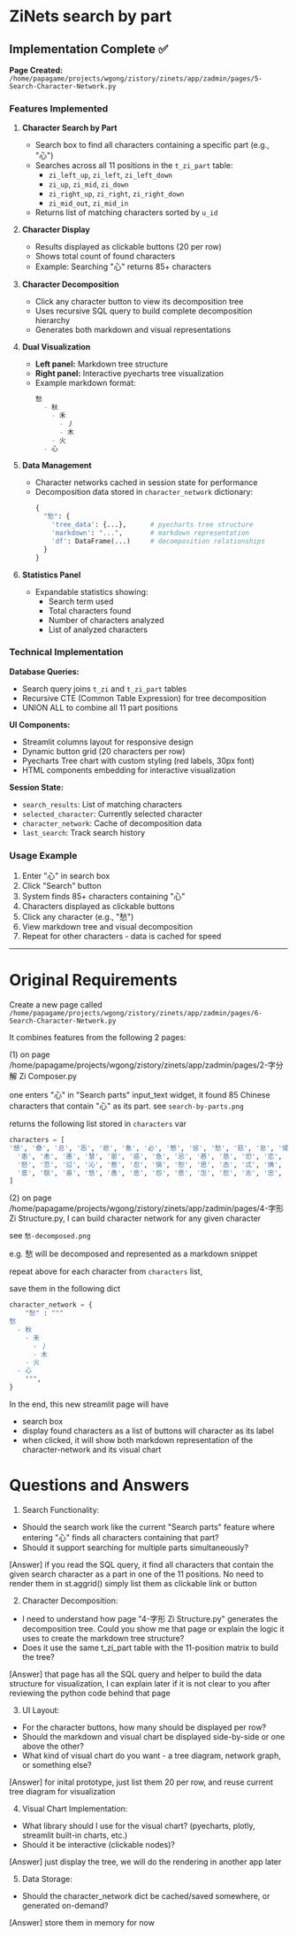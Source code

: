 # ZiNets search by part

## Implementation Complete ✅

**Page Created:** `/home/papagame/projects/wgong/zistory/zinets/app/zadmin/pages/5-Search-Character-Network.py`

### Features Implemented

1. **Character Search by Part**
   - Search box to find all characters containing a specific part (e.g., "心")
   - Searches across all 11 positions in the `t_zi_part` table:
     - `zi_left_up`, `zi_left`, `zi_left_down`
     - `zi_up`, `zi_mid`, `zi_down`
     - `zi_right_up`, `zi_right`, `zi_right_down`
     - `zi_mid_out`, `zi_mid_in`
   - Returns list of matching characters sorted by `u_id`

2. **Character Display**
   - Results displayed as clickable buttons (20 per row)
   - Shows total count of found characters
   - Example: Searching "心" returns 85+ characters

3. **Character Decomposition**
   - Click any character button to view its decomposition tree
   - Uses recursive SQL query to build complete decomposition hierarchy
   - Generates both markdown and visual representations

4. **Dual Visualization**
   - **Left panel:** Markdown tree structure
   - **Right panel:** Interactive pyecharts tree visualization
   - Example markdown format:
     ```markdown
     愁
       - 秋
         - 禾
           - 丿
           - 木
         - 火
       - 心
     ```

5. **Data Management**
   - Character networks cached in session state for performance
   - Decomposition data stored in `character_network` dictionary:
     ```python
     {
       "愁": {
         'tree_data': {...},      # pyecharts tree structure
         'markdown': "...",       # markdown representation
         'df': DataFrame(...)     # decomposition relationships
       }
     }
     ```

6. **Statistics Panel**
   - Expandable statistics showing:
     - Search term used
     - Total characters found
     - Number of characters analyzed
     - List of analyzed characters

### Technical Implementation

**Database Queries:**
- Search query joins `t_zi` and `t_zi_part` tables
- Recursive CTE (Common Table Expression) for tree decomposition
- UNION ALL to combine all 11 part positions

**UI Components:**
- Streamlit columns layout for responsive design
- Dynamic button grid (20 characters per row)
- Pyecharts Tree chart with custom styling (red labels, 30px font)
- HTML components embedding for interactive visualization

**Session State:**
- `search_results`: List of matching characters
- `selected_character`: Currently selected character
- `character_network`: Cache of decomposition data
- `last_search`: Track search history

### Usage Example

1. Enter "心" in search box
2. Click "Search" button
3. System finds 85+ characters containing "心"
4. Characters displayed as clickable buttons
5. Click any character (e.g., "愁")
6. View markdown tree and visual decomposition
7. Repeat for other characters - data is cached for speed

---

# Original Requirements

Create a new page called 
`/home/papagame/projects/wgong/zistory/zinets/app/zadmin/pages/6-Search-Character-Network.py`

It combines features from the following 2 pages:

(1) on page /home/papagame/projects/wgong/zistory/zinets/app/zadmin/pages/2-字分解 Zi Composer.py

one enters "心" in "Search parts" input_text widget,
it found 85 Chinese characters that contain "心" as its part. 
see `search-by-parts.png`

returns the following list stored in `characters` var

```python
characters = [
'想', '憃', '总', '㤅', '悲', '惫', '必', '憋', '惩', '愁', '慈', '怠', '愓', '德', '憝', '恩', '忿', '感', '恭', '憨', '忽',
  '患', '恚', '惠', '慧', '慁', '惑', '急', '忌', '惎', '恳', '恐', '恋', '虑', '懋', '闷', '忞', '愍', '慕', '戁', '恁', '惄', '念', '您',
  '怒', '恧', '愆', '沁', '惹', '忍', '愼', '恕', '思', '态', '忒', '㥏', '忘', '慰', '恶', '息', '悉', '憙', '憸', '憪', '芯', '悬', '恙',
  '意', '慇', '㥯', '悠', '愚', '悆', '怨', '愿', '怎', '悊', '志', '忠', '恣', '㦌', '惢', '怱'
]
```

(2) on page /home/papagame/projects/wgong/zistory/zinets/app/zadmin/pages/4-字形 Zi Structure.py, I can build character network for any given character

see `愁-decomposed.png`

e.g. 愁 will be decomposed and represented as a markdown snippet 

repeat above for each character from `characters` list,

save them in the following dict

```python
character_network = {
    "愁" : """
愁
  - 秋
    - 禾
      - 丿
      - 木
    - 火
  - 心
    """,
}
```

In the end, this new streamlit page will have
- search box
- display found characters as a list of buttons will character as its label
- when clicked, it will show both markdown representation of the character-network and its visual chart


# Questions and Answers

1. Search Functionality:
  - Should the search work like the current "Search parts" feature where entering "心" finds all characters containing that part?
  - Should it support searching for multiple parts simultaneously?

[Answer] if you read the SQL query, it find all characters that contain the given search character as a part in one of the 11 positions. 
No need to render them in st.aggrid()
simply list them as clickable link or button

2. Character Decomposition:
  - I need to understand how page "4-字形 Zi Structure.py" generates the decomposition tree. Could you show me that page or explain the
logic it uses to create the markdown tree structure?
  - Does it use the same t_zi_part table with the 11-position matrix to build the tree?

[Answer] that page has all the SQL query and helper to build the data structure for visualization, I can explain later if it is not clear to you after reviewing the python code behind that page

3. UI Layout:
  - For the character buttons, how many should be displayed per row?
  - Should the markdown and visual chart be displayed side-by-side or one above the other?
  - What kind of visual chart do you want - a tree diagram, network graph, or something else?

[Answer] for inital prototype, just list them 20 per row, 
and reuse current tree diagram for visualization 

4. Visual Chart Implementation:
  - What library should I use for the visual chart? (pyecharts, plotly, streamlit built-in charts, etc.)
  - Should it be interactive (clickable nodes)?

[Answer] just display the tree, we will do the rendering in another app later 

5. Data Storage:
  - Should the character_network dict be cached/saved somewhere, or generated on-demand?

[Answer] store them in memory for now